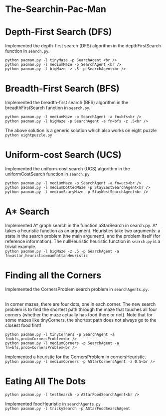 # The-Searchin-Pac-Man
# Depth-First Search (DFS)
Implemented the depth-first search (DFS) algorithm in the depthFirstSearch function in `search.py`. <br />
```
python pacman.py -l tinyMaze -p SearchAgent <br />
python pacman.py -l mediumMaze -p SearchAgent <br />
python pacman.py -l bigMaze -z .5 -p SearchAgent<br />
```
# Breadth-First Search (BFS)
Implemented the breadth-first search (BFS) algorithm in the breadthFirstSearch function in `search.py`.<br />
```
python pacman.py -l mediumMaze -p SearchAgent -a fn=bfs<br />
python pacman.py -l bigMaze -p SearchAgent -a fn=bfs -z .5<br />
```
The above solution is a generic solution which also works on eight puzzle<br />
`python eightpuzzle.py`

# Uniform-cost Search (UCS)
Implemented the uniform-cost search (UCS) algorithm in the uniformCostSearch function in `search.py` <br />
```
python pacman.py -l mediumMaze -p SearchAgent -a fn=ucs<br />
python pacman.py -l mediumDottedMaze -p StayEastSearchAgent<br />
python pacman.py -l mediumScaryMaze -p StayWestSearchAgent<br />
```

# A* Search
Implemented A* graph search in the function aStarSearch in search.py. A* takes a heuristic function as an argument. Heuristics take two arguments: a state in the search problem (the main argument), and the problem itself (for reference information). The nullHeuristic heuristic function in `search.py` is a trivial example.<br />
`python pacman.py -l bigMaze -z .5 -p SearchAgent -a fn=astar,heuristic=manhattanHeuristic `

# Finding all the Corners
Implemented the CornersProblem search problem in `searchAgents.py`. <br /><br />

In corner mazes, there are four dots, one in each corner. The new search problem is to find the shortest path through the maze that touches all four corners (whether the maze actually has food there or not). Note that for some mazes like tinyCorners, the shortest path does not always go to the closest food first! <br />

```
python pacman.py -l tinyCorners -p SearchAgent -a fn=bfs,prob=CornersProblem<br />
python pacman.py -l mediumCorners -p SearchAgent -a fn=bfs,prob=CornersProblem<br />
```

Implemented a heuristic for the CornersProblem in cornersHeuristic.<br />
`python pacman.py -l mediumCorners -p AStarCornersAgent -z 0.5<br />`

# Eating All The Dots
`python pacman.py -l testSearch -p AStarFoodSearchAgent<br />`

Implemented foodHeuristic in `searchAgents.py`<br />
`python pacman.py -l trickySearch -p AStarFoodSearchAgent`
